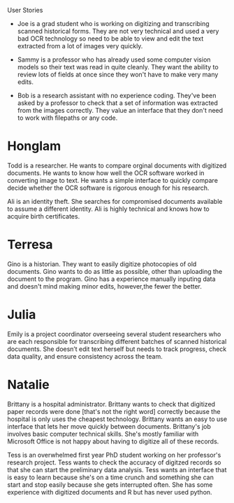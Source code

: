 User Stories

- Joe is a grad student who is working on digitizing and transcribing scanned historical forms. They are not very technical and used a very bad OCR technology so need to be able to view and edit the text extracted from a lot of images very quickly. 

- Sammy is a professor who has already used some computer vision models so their text was read in quite cleanly. They want the ability to review lots of fields at once since they won't have to make very many edits. 

- Bob is a research assistant with no experience coding. They've been asked by a professor to check that a set of information was extracted from the images correctly. They value an interface that they don't need to work with filepaths or any code. 












# Honglam 

Todd is a researcher. He wants to compare orginal documents with digitized documents. He wants to know how well the OCR software worked in converting image to text. He wants a simple interface to quickly compare decide whether the OCR software is rigorous enough for his research.

Ali is an identity theft. She searches for compromised documents available to assume a different identity. Ali is highly technical and knows how to acquire birth certificates.





# Terresa 

Gino is a historian. They want to easily digitize photocopies of old documents. Gino wants to do as little as possible, other than uploading the document to the program. Gino has a experience manually inputing data and doesn't mind making minor edits, however,the fewer the better. 








# Julia 

Emily is a project coordinator overseeing several student researchers who are each responsible for transcribing different batches of scanned historical documents. She doesn’t edit text herself but needs to track progress, check data quality, and ensure consistency across the team.







# Natalie 

Brittany is a hospital administrator. Brittany wants to check that digitized paper records were done [that's not the right word] correctly because the hospital is only uses the cheapest technology. Brittany wants an easy to use interface that lets her move quickly between documents. Brittany's job involves basic computer technical skills. She's mostly familiar with Microsoft Office is not happy about having to digitize all of these records. 

Tess is an overwhelmed first year PhD student working on her professor's research project. Tess wants to check the accuracy of digitzed records so that she can start the preliminary data analysis. Tess wants an interface that is easy to learn because she's on a time crunch and something she can start and stop easily because she gets interrupted often. She has some experience with digitized documents and R but has never used python. 
